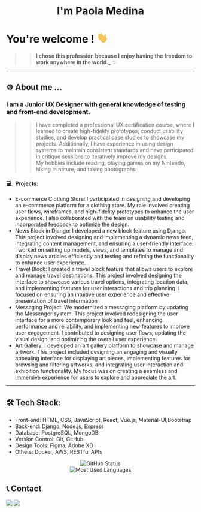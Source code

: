 <h1 align="center">I'm Paola Medina</h1>
<h1 align="left">You're welcome ! <img src="https://raw.githubusercontent.com/ABSphreak/ABSphreak/master/gifs/Hi.gif" width="30px"></h1>

>>**I chose this profession because I enjoy having the freedom to work anywhere in the world._**   :sparkles:


***
## ⚙️ About me ...
### I am a Junior UX Designer with general knowledge of testing and front-end development.
>> I have completed a professional UX certification course, where I learned to create high-fidelity prototypes, conduct usability studies, and develop practical case studies to showcase my projects. Additionally, I have experience in using design systems to maintain consistent standards and have participated in critique sessions to iteratively improve my designs. <br>
>My hobbies include reading, playing games on my Nintendo, hiking in nature, and taking photographs 

<h4>💻 &#160 Projects: </h4>
<ul>
<li>E-commerce Clothing Store: I participated in designing and developing an e-commerce platform for a clothing store. My role involved creating user flows, wireframes, and high-fidelity prototypes to enhance the user experience. I also collaborated with the team on usability testing and incorporated feedback to optimize the design.</li>
<li> News Block in Django: I developed a new block feature using Django. This project involved designing and implementing a dynamic news feed, integrating content management, and ensuring a user-friendly interface. I worked on setting up models, views, and templates to manage and display news articles efficiently and testing and refining the functionality to enhance user experience.</li>
<li>Travel Block: I created a travel block feature that allows users to explore and manage travel destinations. This project involved designing the interface to showcase various travel options, integrating location data, and implementing features for user interactions and trip planning. I focused on ensuring an intuitive user experience and effective presentation of travel information</li>
<li>Messaging Project: We modernized a messaging platform by updating the Messenger system. This project involved redesigning the user interface for a more contemporary look and feel, enhancing performance and reliability, and implementing new features to improve user engagement. I contributed to designing user flows, updating the visual design, and optimizing the overall user experience.</li>
<li> Art Gallery: I developed an art gallery platform to showcase and manage artwork. This project included designing an engaging and visually appealing interface for displaying art pieces, implementing features for browsing and filtering artworks, and integrating user interaction and exhibition functionality. My focus was on creating a seamless and immersive experience for users to explore and appreciate the art.</li>
</ul>


***
## 🛠 Tech Stack:
<ul>
<li> Front-end: HTML, CSS, JavaScript, React, Vue.js, Material-UI,Bootstrap </li>
<li>Back-end: Django, Node.js, Express</li>
<li>Database: PostgreSQL, MongoDB</li>
<li>Version Control: Git, GitHub</li>
<li> Design Tools: Figma, Adobe XD </li>
<li>Others: Docker, AWS, RESTful APIs</li>

</ul>


  
 <p align="center">
<img src="https://github-readme-stats.vercel.app/api?username=paodesign&count_private=true&show_icons=true&theme=great-gatsby" alt="GitHub Status"/><br>
<img width="492px" src = "https://github-readme-stats.vercel.app/api/top-langs/?username=paodesign&show_icons=true&layout=compact&theme=great-gatsby" alt="Most Used Languages">
</p>

<div>
  
 
</div>
  
## :telephone_receiver: Contact
<a href="www.linkedin.com/in/pao-design" target="_blank"><img lign="center" width="95px"  src="https://img.shields.io/badge/-linkend-c14438?style=flat-square&logo=Gmail&logoColor=white" target="_blank"></a>
<a href="paolamedina.designer@gmail.com" target="_blank"><img lign="center" width="75px" src="https://img.shields.io/badge/-Gmail-c14438?style=flat-square&logo=Gmail&logoColor=white" target="_blank"></a>













